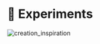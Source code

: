 # 🧪 Experiments

![creation_inspiration](https://github.com/user-attachments/assets/92b84a9a-3cce-4c3e-ae95-f59d90c6f511)
